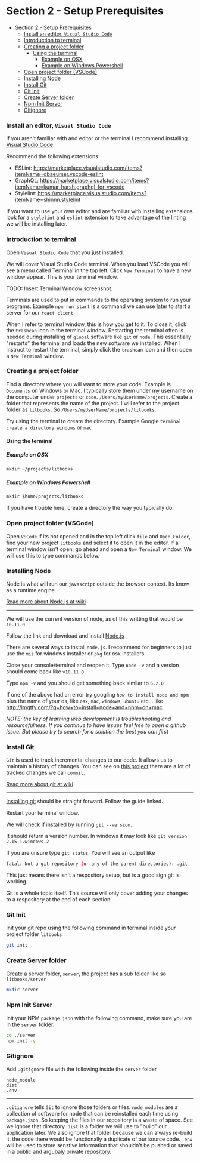 # Section 2 - Setup Prerequisites

<!-- TOC -->

- [Section 2 - Setup Prerequisites](#section-2---setup-prerequisites)
    - [Install an editor, `Visual Studio Code`](#install-an-editor-visual-studio-code)
    - [Introduction to terminal](#introduction-to-terminal)
    - [Creating a project folder](#creating-a-project-folder)
      - [Using the terminal](#using-the-terminal)
        - [Example on OSX](#example-on-osx)
        - [Example on Windows Powershell](#example-on-windows-powershell)
    - [Open project folder (VSCode)](#open-project-folder-vscode)
    - [Installing Node](#installing-node)
    - [Install Git](#install-git)
    - [Git Init](#git-init)
    - [Create Server folder](#create-server-folder)
    - [Npm Init Server](#npm-init-server)
    - [Gitignore](#gitignore)

<!-- /TOC -->

### Install an editor, `Visual Studio Code`

If you aren't familiar with and editor or the terminal I recommend installing [Visual Studio Code](https://code.visualstudio.com/)

Recommend the following extensions:
- ESLint: https://marketplace.visualstudio.com/items?itemName=dbaeumer.vscode-eslint
- GraphQL: https://marketplace.visualstudio.com/items?itemName=kumar-harsh.graphql-for-vscode
- Stylelint: https://marketplace.visualstudio.com/items?itemName=shinnn.stylelint

If you want to use your own editor and are familiar with installing extensions look for a `stylelint` and `eslint` extension to take advantage of the linting we will be installing later.

### Introduction to terminal

Open `Visual Studio Code` that you just installed.

We will cover Visual Studio Code terminal. When you load VSCode you will see a menu called Terminal in the top left. Click `New Terminal` to have a new window appear. This is your terminal window.

TODO: Insert Terminal Window screenshot.

Terminals are used to put in commands to the operating system to run your programs. Example `npm run start` is a command we can use later to start a server for our `react client`.

When I refer to terminal window, this is how you get to it. To close it, click the `trashcan` icon in the terminal window. Restarting the terminal often is needed during installing of `global` software like `git` or `node`. This essentially "restarts" the terminal and loads the new software we installed. When I instruct to restart the terminal, simply click the `trashcan` icon and then open a `New Terminal` window.

### Creating a project folder

Find a directory where you will want to store your code. Example is `Documents` on Windows or Mac. I typically store them under my username on the computer under `projects` or `code`. `/Users/myUserName/projects`. Create a folder that represents the name of the project. I will refer to the project folder as `litbooks`. So `/Users/myUserName/projects/litbooks`.

Try using the terminal to create the directory. Example Google `terminal create a directory windows` or `mac`

#### Using the terminal

##### Example on OSX
```
mkdir ~/projects/litbooks
```

##### Example on Windows Powershell
```
mkdir $home/projects/litbooks
```

If you have trouble here, create a directory the way you typically do.

### Open project folder (VSCode)

Open `VSCode` if its not opened and in the top left click `file` and `Open Folder`, find your new project `litbooks` and select it to open it in the editor. If a terminal window isn't open, go ahead and open a `New Terminal` window. We will use this to type commands below.

### Installing Node

Node is what will run our `javascript` outside the browser context. Its know as a runtime engine.

[Read more about Node.js at wiki](https://en.wikipedia.org/wiki/Node.js)

---

We will use the current version of node, as of this writting that would be `10.11.0`

Follow the link and download and install [Node.js](https://nodejs.org/en/download/current/)

There are several ways to install `node.js`. I recommend for beginners to just use the `mis` for windows installer or `pkg` for osx installers.

Close your console/terminal and reopen it. Type `node -v` and a version should come back like `v10.11.0`

Type `npm -v` and you should get something back similar to `6.2.0` 

If one of the above had an error try googling `how to install node and npm` plus the name of your os, like `osx`, `mac`, `windows`, `ubuntu` etc... like http://lmgtfy.com/?q=how+to+install+node+and+npm+on+mac

*NOTE: the key of learning web development is troubleshooting and resourcefulness. If you continue to have issues feel free to open a github issue. But please try to search for a solution the best you can first*

### Install Git

`Git` is used to track incremental changes to our code. It allows us to maintain a history of changes. You can see on [this project](https://github.com/Kalcode/lit-books-tutorial/commits/master) there are a lot of tracked changes we call `commit`.

[Read more about git at wiki](https://en.wikipedia.org/wiki/Git)

---

[Installing git](https://git-scm.com/book/en/v2/Getting-Started-Installing-Git) should be straight forward. Follow the guide linked. 

Restart your terminal window.

We will check if installed by running `git --version`.

It should return a version number. In windows it may look like `git version 2.15.1.windows.2`

If you are unsure type `git status`. You will see an output like 

```sh
fatal: Not a git repository (or any of the parent directories): .git
```

This just means there isn't a respository setup, but is a good sign git is working.

Git is a whole topic itself. This course will only cover adding your changes to a respository at the end of each section.

### Git Init

Init your git repo using the following command in terminal inside your project folder `litbooks`

```sh
git init
```

### Create Server folder

Create a server folder, `server`, the project has a sub folder like so `litbooks/server`

```sh
mkdir server
```

### Npm Init Server

Init your NPM `package.json` with the following command, make sure you are in the `server` folder.

```sh
cd ./server
npm init -y
```

### Gitignore

Add `.gitignore` file with the following inside the `server` folder

```
node_module
dist
.env
```
---

`.gitignore` tells `Git` to ignore those folders or files. `node_modules` are a collection of software for node that can be reinstalled each time using `package.json`. So keeping the files in our repository is a waste of space. See we ignore that directory. `dist` is a folder we will use to "build" our application later. We also ignore that folder because we can always re-build it, the code there would be functionally a duplicate of our source code. `.env` will be used to store senstive information that shouldn't be pushed or saved in a public and argubaly private repository.